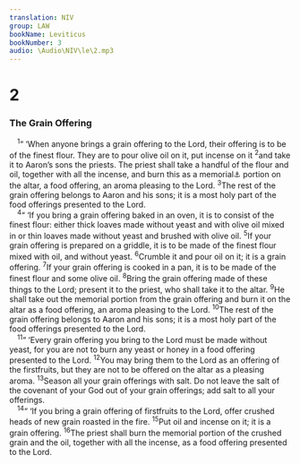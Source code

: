 ```yaml
---
translation: NIV
group: LAW
bookName: Leviticus 
bookNumber: 3
audio: \Audio\NIV\le\2.mp3
---
```


<div class="title"><h1>2</h1><h3>The Grain Offering </h3></div>
<span class="verse le_2_1"> <sup>1</sup>“ ‘When anyone brings a grain offering to the Lord, their offering is to be of the finest flour. They are to pour olive oil on it, put incense on it </span>
<span class="verse le_2_2"><sup>2</sup>and take it to Aaron’s sons the priests. The priest shall take a handful of the flour and oil, together with all the incense, and burn this as a memorial<a data-toggle="tooltip" data-placement="bottom" title="Or representative ; also in verses 9 and 16">⚓</a> portion on the altar, a food offering, an aroma pleasing to the Lord. </span>
<span class="verse le_2_3"><sup>3</sup>The rest of the grain offering belongs to Aaron and his sons; it is a most holy part of the food offerings presented to the Lord. <br/></span>
<span class="verse le_2_4"> <sup>4</sup>“ ‘If you bring a grain offering baked in an oven, it is to consist of the finest flour: either thick loaves made without yeast and with olive oil mixed in or thin loaves made without yeast and brushed with olive oil. </span>
<span class="verse le_2_5"><sup>5</sup>If your grain offering is prepared on a griddle, it is to be made of the finest flour mixed with oil, and without yeast. </span>
<span class="verse le_2_6"><sup>6</sup>Crumble it and pour oil on it; it is a grain offering. </span>
<span class="verse le_2_7"><sup>7</sup>If your grain offering is cooked in a pan, it is to be made of the finest flour and some olive oil. </span>
<span class="verse le_2_8"><sup>8</sup>Bring the grain offering made of these things to the Lord; present it to the priest, who shall take it to the altar. </span>
<span class="verse le_2_9"><sup>9</sup>He shall take out the memorial portion from the grain offering and burn it on the altar as a food offering, an aroma pleasing to the Lord. </span>
<span class="verse le_2_10"><sup>10</sup>The rest of the grain offering belongs to Aaron and his sons; it is a most holy part of the food offerings presented to the Lord. <br/></span>
<span class="verse le_2_11"> <sup>11</sup>“ ‘Every grain offering you bring to the Lord must be made without yeast, for you are not to burn any yeast or honey in a food offering presented to the Lord. </span>
<span class="verse le_2_12"><sup>12</sup>You may bring them to the Lord as an offering of the firstfruits, but they are not to be offered on the altar as a pleasing aroma. </span>
<span class="verse le_2_13"><sup>13</sup>Season all your grain offerings with salt. Do not leave the salt of the covenant of your God out of your grain offerings; add salt to all your offerings. <br/></span>
<span class="verse le_2_14"> <sup>14</sup>“ ‘If you bring a grain offering of firstfruits to the Lord, offer crushed heads of new grain roasted in the fire. </span>
<span class="verse le_2_15"><sup>15</sup>Put oil and incense on it; it is a grain offering. </span>
<span class="verse le_2_16"><sup>16</sup>The priest shall burn the memorial portion of the crushed grain and the oil, together with all the incense, as a food offering presented to the Lord. <br/></span>
